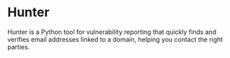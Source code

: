 # Hunter
Hunter is a Python tool for vulnerability reporting that quickly finds and verifies email addresses linked to a domain, helping you contact the right parties.
